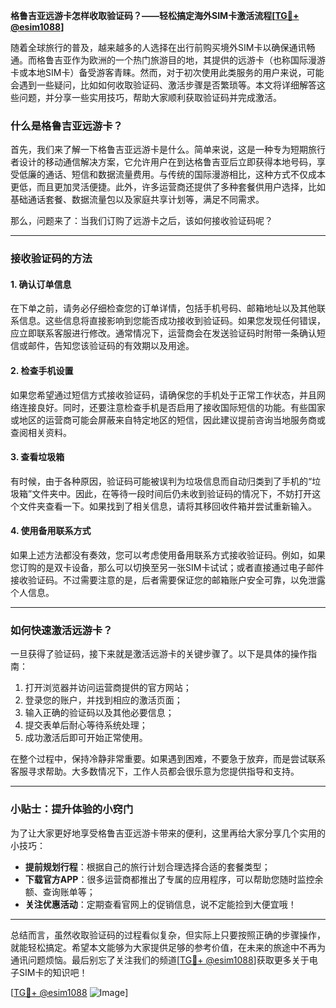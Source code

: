 **格鲁吉亚远游卡怎样收取验证码？——轻松搞定海外SIM卡激活流程[[TG💪+ @esim1088](https://t.me/s/esim1088)]**

随着全球旅行的普及，越来越多的人选择在出行前购买境外SIM卡以确保通讯畅通。而格鲁吉亚作为欧洲的一个热门旅游目的地，其提供的远游卡（也称国际漫游卡或本地SIM卡）备受游客青睐。然而，对于初次使用此类服务的用户来说，可能会遇到一些疑问，比如如何收取验证码、激活步骤是否繁琐等。本文将详细解答这些问题，并分享一些实用技巧，帮助大家顺利获取验证码并完成激活。

### 什么是格鲁吉亚远游卡？

首先，我们来了解一下格鲁吉亚远游卡是什么。简单来说，这是一种专为短期旅行者设计的移动通信解决方案，它允许用户在到达格鲁吉亚后立即获得本地号码，享受低廉的通话、短信和数据流量费用。与传统的国际漫游相比，这种方式不仅成本更低，而且更加灵活便捷。此外，许多运营商还提供了多种套餐供用户选择，比如基础通话套餐、数据流量包以及家庭共享计划等，满足不同需求。

那么，问题来了：当我们订购了远游卡之后，该如何接收验证码呢？

---

### 接收验证码的方法

#### 1. 确认订单信息
在下单之前，请务必仔细检查您的订单详情，包括手机号码、邮箱地址以及其他联系信息。这些信息将直接影响到您能否成功接收到验证码。如果您发现任何错误，应立即联系客服进行修改。通常情况下，运营商会在发送验证码时附带一条确认短信或邮件，告知您该验证码的有效期以及用途。

#### 2. 检查手机设置
如果您希望通过短信方式接收验证码，请确保您的手机处于正常工作状态，并且网络连接良好。同时，还要注意检查手机是否启用了接收国际短信的功能。有些国家或地区的运营商可能会屏蔽来自特定地区的短信，因此建议提前咨询当地服务商或查阅相关资料。

#### 3. 查看垃圾箱
有时候，由于各种原因，验证码可能被误判为垃圾信息而自动归类到了手机的“垃圾箱”文件夹中。因此，在等待一段时间后仍未收到验证码的情况下，不妨打开这个文件夹查看一下。如果找到了相关信息，请将其移回收件箱并尝试重新输入。

#### 4. 使用备用联系方式
如果上述方法都没有奏效，您可以考虑使用备用联系方式接收验证码。例如，如果您订购的是双卡设备，那么可以切换至另一张SIM卡试试；或者直接通过电子邮件接收验证码。不过需要注意的是，后者需要保证您的邮箱账户安全可靠，以免泄露个人信息。

---

### 如何快速激活远游卡？

一旦获得了验证码，接下来就是激活远游卡的关键步骤了。以下是具体的操作指南：

1. 打开浏览器并访问运营商提供的官方网站；
2. 登录您的账户，并找到相应的激活页面；
3. 输入正确的验证码以及其他必要信息；
4. 提交表单后耐心等待系统处理；
5. 成功激活后即可开始正常使用。

在整个过程中，保持冷静非常重要。如果遇到困难，不要急于放弃，而是尝试联系客服寻求帮助。大多数情况下，工作人员都会很乐意为您提供指导和支持。

---

### 小贴士：提升体验的小窍门

为了让大家更好地享受格鲁吉亚远游卡带来的便利，这里再给大家分享几个实用的小技巧：

- **提前规划行程**：根据自己的旅行计划合理选择合适的套餐类型；
- **下载官方APP**：很多运营商都推出了专属的应用程序，可以帮助您随时监控余额、查询账单等；
- **关注优惠活动**：定期查看官网上的促销信息，说不定能捡到大便宜哦！

---

总结而言，虽然收取验证码的过程看似复杂，但实际上只要按照正确的步骤操作，就能轻松搞定。希望本文能够为大家提供足够的参考价值，在未来的旅途中不再为通讯问题烦恼。最后别忘了关注我们的频道[[TG💪+ @esim1088](https://t.me/s/esim1088)]获取更多关于电子SIM卡的知识吧！  

[[TG💪+ @esim1088](https://t.me/s/esim1088) ![Image](https://i.postimg.cc/4NQfJmqS/Snipaste-2025-05-13-00-14-12.png)]